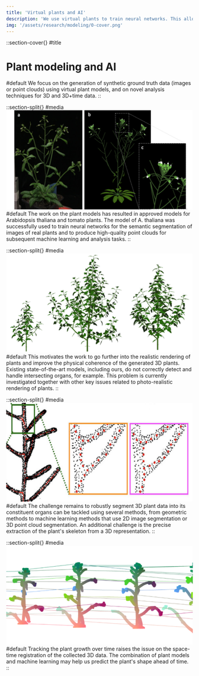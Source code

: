 ```yaml
---
title: 'Virtual plants and AI'
description: 'We use virtual plants to train neural networks. This allows us to detect plant organs without the need of collecting and annotating field data.'
img: '/assets/research/modeling/0-cover.png'
---
```


::section-cover{}
#title
  # Plant modeling and AI
#default
  We focus on the generation of synthetic ground truth data (images or point clouds) using virtual plant models, and on novel analysis techniques for 3D and 3D+time data.
::

::section-split{}
#media
  ![dashboard screenshot](/assets/research/modeling/1-arabidopsis-model.jpg)
#default
  The work on the plant models has resulted in approved models for Arabidopsis thaliana and tomato plants. The model of A. thaliana was successfully used to train neural networks for the semantic segmentation of images of real plants and to produce high-quality point clouds for subsequent machine learning and analysis tasks.
::

::section-split{}
#media
  ![dashboard screenshot](/assets/research/modeling/2-chenopodium-model.jpg)
#default
  This motivates the work to go further into the realistic rendering of plants and improve the physical coherence of the generated 3D plants. Existing state-of-the-art models, including ours, do not correctly detect and handle intersecting organs, for example. This problem is currently investigated together with other key issues related to photo-realistic rendering of plants.
::

::section-split{}
#media
  ![dashboard screenshot](/assets/research/modeling/3-skeletons-zoom.jpg)
#default
  The challenge remains to robustly segment 3D plant data into its constituent organs can be tackled using several methods, from geometric methods to machine learning methods that use 2D image segmentation or 3D point cloud segmentation. An additional challenge is the precise extraction of the plant's skeleton from a 3D representation.
::

::section-split{}
#media
  ![dashboard screenshot](/assets/research/modeling/4-arabidopsis.png)
#default
  Tracking the plant growth over time raises the issue on the space-time registration of the collected 3D data. The combination of plant models and machine learning may help us predict the plant's shape ahead of time.
::
